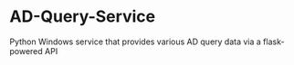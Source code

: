 # AD-Query-Service
Python Windows service that provides various AD query data via a flask-powered API

